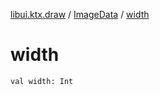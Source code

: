 [libui.ktx.draw](../README.md) / [ImageData](README.md) / [width](width.md)

# width

`val width: Int`
